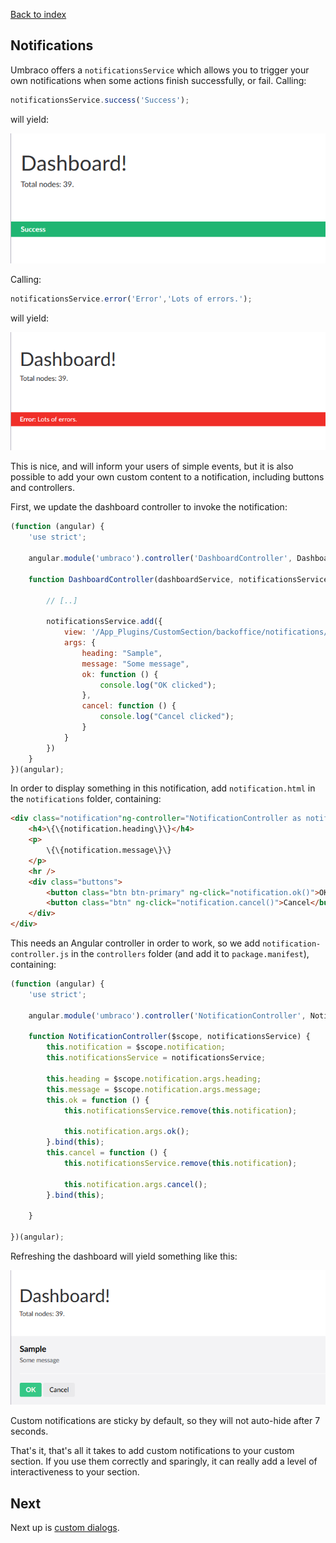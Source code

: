 ﻿[Back to index](index.md)

## Notifications

Umbraco offers a `notificationsService` which allows you to trigger your own
notifications when some actions finish successfully, or fail. Calling:

```js
notificationsService.success('Success');
```

will yield:

![Success](images/not1.png)

Calling:

```js
notificationsService.error('Error','Lots of errors.');
```

will yield:

![Error](images/not2.png)

This is nice, and will inform your users of simple events, but it is also
possible to add your own custom content to a notification, including buttons
and controllers.

First, we update the dashboard controller to invoke the notification:

```js
(function (angular) {
    'use strict';

    angular.module('umbraco').controller('DashboardController', DashboardController);

    function DashboardController(dashboardService, notificationsService) {

        // [..]
        
        notificationsService.add({
            view: '/App_Plugins/CustomSection/backoffice/notifications/notification.html',
            args: {
                heading: "Sample",
                message: "Some message",
                ok: function () {
                    console.log("OK clicked");
                },
                cancel: function () {
                    console.log("Cancel clicked");
                }
            }
        })
    }
})(angular);
```

In order to display something in this notification, add `notification.html` in the
`notifications` folder, containing:

```html
<div class="notification"ng-controller="NotificationController as notification">
    <h4>\{\{notification.heading\}\}</h4>
    <p>
        \{\{notification.message\}\}
    </p>
    <hr />
    <div class="buttons">
        <button class="btn btn-primary" ng-click="notification.ok()">OK</button>
        <button class="btn" ng-click="notification.cancel()">Cancel</button>
    </div>
</div>
```

This needs an Angular controller in order to work, so we add `notification-controller.js`
in the `controllers` folder (and add it to `package.manifest`), containing:

```js
(function (angular) {
    'use strict';

    angular.module('umbraco').controller('NotificationController', NotificationController);

    function NotificationController($scope, notificationsService) {
        this.notification = $scope.notification;
        this.notificationsService = notificationsService;

        this.heading = $scope.notification.args.heading;
        this.message = $scope.notification.args.message;
        this.ok = function () {
            this.notificationsService.remove(this.notification);

            this.notification.args.ok();
        }.bind(this);
        this.cancel = function () {
            this.notificationsService.remove(this.notification);

            this.notification.args.cancel();
        }.bind(this);
        
    }

})(angular);
```

Refreshing the dashboard will yield something like this:

![Custom](images/not3.png)

Custom notifications are sticky by default, so they will not auto-hide after 7 seconds.

That's it, that's all it takes to add custom notifications to your custom section.
If you use them correctly and sparingly, it can really add a level of interactiveness 
to your section.

## Next
Next up is [custom dialogs](custom_dialogs.md).